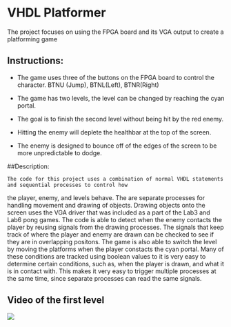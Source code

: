 # VHDL Platformer

The project focuses on using the FPGA board and its VGA output to create a platforming game

## Instructions:

 - The game uses three of the buttons on the FPGA board to control the character. BTNU (Jump), BTNL(Left), BTNR(Right)

 - The game has two levels, the level can be changed by reaching the cyan portal.
 - The goal is to finish the second level without being hit by the red enemy. 
 - Hitting the enemy will deplete the healthbar at the top of the screen.
 - The enemy is designed to bounce off of the edges of the screen to be more unpredictable to dodge. 

##Description:

 	The code for this project uses a combination of normal VHDL statements and sequential processes to control how
 the player, enemy, and levels behave. The are separate processes for handling movement and drawing of objects. 
 Drawing objects onto the screen uses the VGA driver that was included as a part of the Lab3 and Lab6 pong games. 
 The code is able to detect when the enemy contacts the player by reusing signals from the drawing processes.
 The signals that keep
 track of where the player and enemy are drawn can be checked to see if they are in overlapping positons. The game 
 is also able to switch the level by moving the platforms when the player constacts the cyan portal. Many of these
 conditions are tracked using boolean values to it is very easy to determine certain conditions, such as, when 
 the player is drawn, and what it is in contact with. This makes it very easy to trigger multiple processes at
 the same time, since separate processes can read the same signals.

	

## Video of the first level

![](game.gif)
